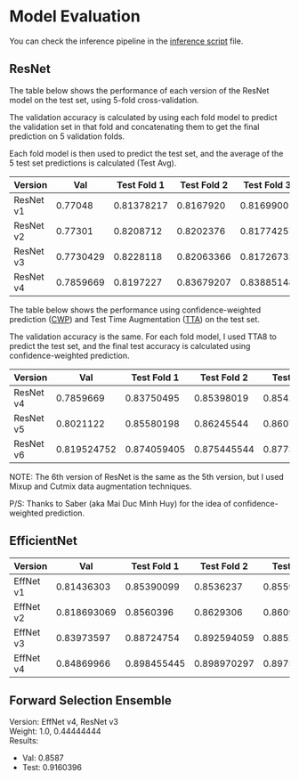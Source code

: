 # Model Evaluation

You can check the inference pipeline in the [inference script](inference-script.ipynb) file.

## ResNet

The table below shows the performance of each version of the ResNet model on the test set, using 5-fold cross-validation.

The validation accuracy is calculated by using each fold model to predict the validation set in that fold and concatenating them to get the final prediction on 5 validation folds.

Each fold model is then used to predict the test set, and the average of the 5 test set predictions is calculated (Test Avg).

| Version     | Val          | Test Fold 1 | Test Fold 2 | Test Fold 3 | Test Fold 4 | Test Fold 5 | Test Avg   |
|-------------|--------------|-------------|-------------|-------------|-------------|-------------|------------|
| ResNet v1   | 0.77048      | 0.81378217  | 0.8167920   | 0.8169900   | 0.8194851   | 0.81940594  | 0.81940    |
| ResNet v2   | 0.77301      | 0.8208712   | 0.8202376   | 0.81774257  | 0.82269306  | 0.82356435  | 0.82356435 |
| ResNet v3   | 0.7730429    | 0.8228118   | 0.82063366  | 0.81726732  | 0.81861386  | 0.81996039  | 0.81996039 |
| ResNet v4   | 0.7859669    | 0.8197227   | 0.83679207  | 0.83885148  | 0.83532673  | 0.83992079  | 0.83992079 |

The table below shows the performance using confidence-weighted prediction ([CWP](CWP.ipynb)) and Test Time Augmentation ([TTA](TTA.ipynb)) on the test set.

The validation accuracy is the same. For each fold model, I used TTA8 to predict the test set, and the final test accuracy is calculated using confidence-weighted prediction.

| Version     | Val          | Test Fold 1 | Test Fold 2 | Test Fold 3 | Test Fold 4 | Test Fold 5 | Test CFW   |
|-------------|--------------|-------------|-------------|-------------|-------------|-------------|------------|
| ResNet v4   | 0.7859669    | 0.83750495  | 0.85398019  | 0.85421782  | 0.85069306  | 0.855168316 | 0.88059405 |
| ResNet v5   | 0.8021122    | 0.85580198  | 0.86245544  | 0.86071287  | 0.86304950  | 0.86384158  | 0.88249505 |
| ResNet v6   | 0.819524752  | 0.874059405 | 0.875445544 | 0.8773465346 | 0.8753267326 | 0.87655445  | 0.88823762 |

NOTE: The 6th version of ResNet is the same as the 5th version, but I used Mixup and Cutmix data augmentation techniques.

P/S: Thanks to Saber (aka Mai Duc Minh Huy) for the idea of confidence-weighted prediction.

## EfficientNet

| Version     | Val          | Test Fold 1 | Test Fold 2 | Test Fold 3 | Test Fold 4 | Test Fold 5 | Test CFW   |
|-------------|--------------|-------------|-------------|-------------|-------------|-------------|------------|
| EffNet v1   | 0.81436303   | 0.85390099  | 0.8536237   | 0.855960396 | 0.853346534  | 0.851089108 | 0.885425742 |
| EffNet v2   | 0.818693069  | 0.8560396   | 0.8629306   | 0.860910891 | 0.85405940  | 0.854019801 | 0.88451485 |
| EffNet v3   | 0.83973597   | 0.88724754  | 0.892594059 | 0.8852673267 | 0.88895049  | 0.8902970297 | 0.91160396 |
| EffNet v4   | 0.84869966   | 0.898455445 | 0.898970297 | 0.89750495  | 0.89556435  | 0.8982970297 | 0.91382178 |

## Forward Selection Ensemble

Version: EffNet v4, ResNet v3  
Weight: 1.0, 0.44444444  
Results:  

- Val: 0.8587
- Test: 0.9160396
